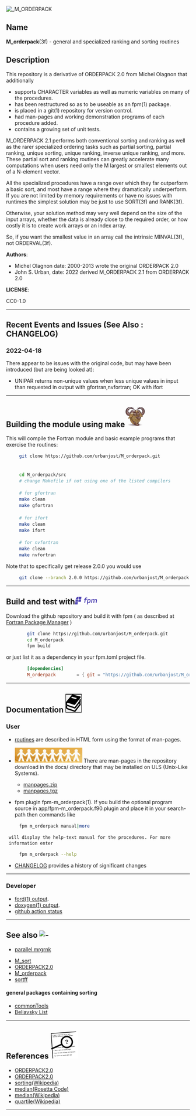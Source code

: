 ![_M_ORDERPACK](docs/images/M_orderpack.gif)
## Name
   **M_orderpack**(3f) - general and specialized ranking and sorting routines

## Description

This repository is a derivative of ORDERPACK 2.0 from Michel Olagnon
that additionally

 - supports CHARACTER variables as well as numeric variables on many of
   the procedures.
 - has been restructured so as to be useable as an fpm(1) package.
 - is placed in a git(1) repository for version control.
 - had man-pages and working demonstration programs of each procedure
   added.
 - contains a growing set of unit tests.

M_ORDERPACK 2.1 performs both conventional sorting and ranking as well as
the rarer specialized ordering tasks such as partial sorting, partial
ranking, unique sorting, unique ranking, inverse unique ranking, and
more. These partial sort and ranking routines can greatly accelerate
many computations when users need only the M largest or smallest elements
out of a N-element vector.

All the specialized procedures have a range over which they far outperform
a basic sort, and most have a range where they dramatically underperform.
If you are not limited by memory requirements or have no issues with
runtimes the simplest solution may be just to use SORT(3f) and RANK(3f).

Otherwise, your solution method may very well depend on the size of the
input arrays, whether the data is already close to the required order,
or how costly it is to create work arrays or an index array.

So, if you want the smallest value in an array call the intrinsic
MINVAL(3f), not ORDERVAL(3f).

**Authors**: 

- Michel Olagnon date: 2000-2013 wrote the original ORDERPACK 2.0
- John S. Urban, date: 2022 derived M_ORDERPACK 2.1 from ORDERPACK 2.0

**LICENSE**:

CC0-1.0

---
## Recent Events and Issues (See Also : CHANGELOG)

### 2022-04-18
  There appear to be issues with the original code, but may have been introduced
  (but are being looked at):

- UNIPAR returns non-unique values when less unique values in input than
  requested in output with gfortran,nvfortran; OK with ifort
---

## Building the module using make![gmake](docs/images/gnu.gif)

This will compile the Fortran module and basic example programs that exercise the routines:

```bash
     git clone https://github.com/urbanjost/M_orderpack.git


     cd M_orderpack/src
     # change Makefile if not using one of the listed compilers

     # for gfortran
     make clean
     make gfortran

     # for ifort
     make clean
     make ifort

     # for nvfortran
     make clean
     make nvfortran
```
   Note that to specifically get release 2.0.0 you would use
```bash
     git clone --branch 2.0.0 https://github.com/urbanjost/M_orderpack.git
```
---
## Build and test with![fpm](docs/images/fpm_logo.gif)

   Download the github repository and build it with
   fpm ( as described at [Fortran Package Manager](https://github.com/fortran-lang/fpm) )
```bash
        git clone https://github.com/urbanjost/M_orderpack.git
        cd M_orderpack
        fpm build
```

   or just list it as a dependency in your fpm.toml project file.

```toml
        [dependencies]
        M_orderpack        = { git = "https://github.com/urbanjost/M_orderpack.git" }
```
---
## Documentation ![docs](docs/images/docs.gif)

### User
   - [routines](https://urbanjost.github.io/M_orderpack/man3.html) 
     are described in HTML form using the format of man-pages.
<!--
     and [programs](https://urbanjost.github.io/M_orderpack/man1.html)
   - A single page that uses javascript to combine all the HTML
     descriptions of the man-pages is at
     [BOOK_M_orderpack](https://urbanjost.github.io/M_orderpack/BOOK_M_orderpack.html).
-->

   - ![man-pages](docs/images/manpages.gif)
     There are man-pages in the repository download in the docs/ directory
     that may be installed on ULS (Unix-Like Systems).

      + [manpages.zip](https://urbanjost.github.io/M_orderpack/manpages.zip)
      + [manpages.tgz](https://urbanjost.github.io/M_orderpack/manpages.tgz)

   - fpm plugin fpm-m_orderpack(1). If you build the optional program
     source in app/fpm-m_orderpack.f90.plugin and place it in your search-path
     then commands like
```bash
     fpm m_orderpack manual|more
```
     will display the help-text manual for the procedures. For more
     information enter
```bash
     fpm m_orderpack --help
```

   - [CHANGELOG](docs/CHANGELOG.md) provides a history of significant changes
---
### Developer
   - [ford(1) output](https://urbanjost.github.io/M_orderpack/fpm-ford/index.html).
   - [doxygen(1) output](https://urbanjost.github.io/M_orderpack/doxygen_out/html/index.html).
   - [github action status](docs/STATUS.md)
---
## See also ![-](docs/images/demos.gif)
   - [parallel mrgrnk](https://github.com/cphyc/Fortran-parallel-sort)

   * [M_sort](https://github.com/urbanjost/M_sort)
   * [ORDERPACK2.0](http://www.fortran-2000.com/rank/)
   * [M_orderpack](https://github.com/urbanjost/M_orderpack)
   * [sortff](https://gitlab.com/everythingfunctional/sortff)
#### general packages containing sorting
   * [commonTools](https://github.com/wtdailey/commonTools)
   * [Beliavsky List](https://github.com/Beliavsky/Fortran-code-on-GitHub#sorting)
---
## References ![-](docs/images/ref.gif)

   * [ORDERPACK2.0](http://www.fortran-2000.com/rank/)
   * [ORDERPACK2.0](https://forge-dga.jouy.inra.fr/svn/qtlmap/trunk/lib/orderpack-2.0/index.html)
   * [sorting(Wikipedia)](https://en.m.wikipedia.org/wiki/Sorting_algorithm)
   * [median(Rosetta Code)](http://www.rosettacode.org/wiki/Averages/Median)
   * [median(Wikipedia)](https://en.wikipedia.org/wiki/Median)
   * [quartile(Wikipedia)](https://en.wikipedia.org/wiki/Quartile)
---
